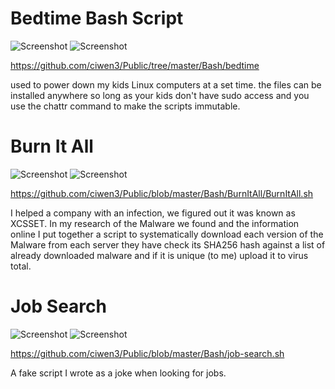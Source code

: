 # Bedtime Bash Script
![Screenshot](https://img.shields.io/badge/Language-Bash-blue)
![Screenshot](https://img.shields.io/badge/Platform-Linux-brightgreen)

https://github.com/ciwen3/Public/tree/master/Bash/bedtime

used to power down my kids Linux computers at a set time. the files can be installed anywhere so long as your kids don't have sudo access and you use the chattr command to make the scripts immutable.

# Burn It All
![Screenshot](https://img.shields.io/badge/Language-Bash-blue)
![Screenshot](https://img.shields.io/badge/Platform-Linux-brightgreen)

https://github.com/ciwen3/Public/blob/master/Bash/BurnItAll/BurnItAll.sh

I helped a company with an infection, we figured out it was known as XCSSET. In my research of the Malware we found and the information online I put together a script to systematically download each version of the Malware from each server they have check its SHA256 hash against a list of already downloaded malware and if it is unique (to me) upload it to virus total. 

# Job Search
![Screenshot](https://img.shields.io/badge/Language-Bash-blue)
![Screenshot](https://img.shields.io/badge/Platform-Linux-brightgreen)

https://github.com/ciwen3/Public/blob/master/Bash/job-search.sh

A fake script I wrote as a joke when looking for jobs. 
